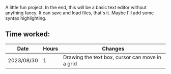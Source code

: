 A little fun project. In the end, this will be a basic text editor without anything fancy. It can save and load files, that's it. Maybe I'll add some syntax highlighting.

## Time worked:

| Date | Hours | Changes  |
| ------ | ------ | --- |
| 2023/08/30 | 1 | Drawing the text box, cursor can move in a grid